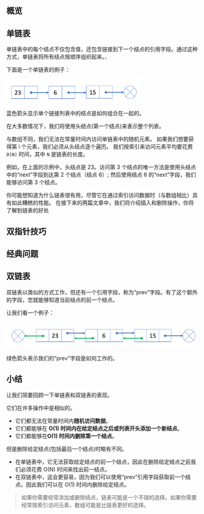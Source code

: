 ## 概览

## 单链表

单链表中的每个结点不仅包含值，还包含链接到下一个结点的引用字段。通过这种方式，单链表将所有结点按顺序组织起来。、

下面是一个单链表的例子：

![](../assets/da/chain.png)

蓝色箭头显示单个链接列表中的结点是如何组合在一起的。

在大多数情况下，我们将使用头结点(第一个结点)来表示整个列表。

与数组不同，我们无法在常量时间内访问单链表中的随机元素。 如果我们想要获得第 i 个元素，我们必须从头结点逐个遍历。 我们按索引来访问元素平均要花费 `O(N)` 时间，其中 `N` 是链表的长度。

例如，在上面的示例中，头结点是 23。访问第 3 个结点的唯一方法是使用头结点中的“next”字段到达第 2 个结点（结点 6）; 然后使用结点 6 的“next”字段，我们能够访问第 3 个结点。

你可能想知道为什么链表很有用，尽管它在通过索引访问数据时（与数组相比）具有如此糟糕的性能。 在接下来的两篇文章中，我们将介绍插入和删除操作，你将了解到链表的好处

## 双指针技巧

## 经典问题

## 双链表

双链表以类似的方式工作，但还有一个引用字段，称为“prev”字段。有了这个额外的字段，您就能够知道当前结点的前一个结点。

让我们看一个例子：

![](../assets/da/doublechain.png)

绿色箭头表示我们的“prev”字段是如何工作的。

## 小结

让我们简要回顾一下单链表和双链表的表现。

它们在许多操作中是相似的。

- 它们都无法在常量时间内**随机访问数据**。
- 它们都能够在 **O(1) 时间内在给定结点之后或列表开头添加一个新结点**。
- 它们都能够在**O(1) 时间内删除第一个结点**。

但是删除给定结点(包括最后一个结点)时略有不同。

- 在单链表中，它无法获取给定结点的前一个结点，因此在删除给定结点之前我们必须花费 O(N) 时间来找出前一结点。
- 在双链表中，这会更容易，因为我们可以使用“prev”引用字段获取前一个结点。因此我们可以在 O(1) 时间内删除给定结点。

>如果你需要经常添加或删除结点，链表可能是一个不错的选择。如果你需要经常按索引访问元素，数组可能是比链表更好的选择。